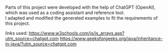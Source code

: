 Parts of this project were developed with the help of ChatGPT (OpenAI),  
which was used as a coding assistant and reference tool.  
I adapted and modified the generated examples to fit the requirements of this project.

links used:
https://www.w3schools.com/js/js_arrays.asp?utm_source=chatgpt.com
https://www.geeksforgeeks.org/java/inheritance-in-java/?utm_source=chatgpt.com
